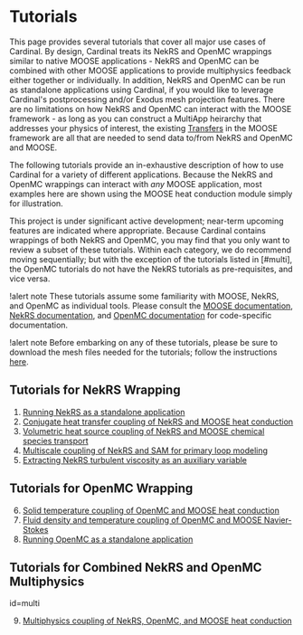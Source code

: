 # Tutorials

This page provides several tutorials that cover all major use cases of Cardinal.
By design, Cardinal treats its NekRS and OpenMC wrappings similar to native
MOOSE applications - NekRS and OpenMC can be combined with other MOOSE applications
to provide multiphysics feedback either together or individually. In addition,
NekRS and OpenMC can be run as standalone applications using Cardinal, if you would
like to leverage Cardinal's postprocessing and/or Exodus mesh projection features.
There are no limitations on
how NekRS and OpenMC can interact with the MOOSE framework - as long as you can
construct a MultiApp heirarchy that addresses your physics of interest, the existing
[Transfers](https://mooseframework.inl.gov/syntax/Transfers/index.html) in the MOOSE
framework are all that are needed to send data to/from NekRS and OpenMC and MOOSE.

The following tutorials provide an in-exhaustive description of how to use Cardinal
for a variety of different applications. Because the NekRS and OpenMC wrappings can
interact with *any* MOOSE application, most examples here are shown using the MOOSE
heat conduction module simply for illustration.

This project is under significant active
development; near-term upcoming features are indicated where appropriate. Because Cardinal
contains wrappings of both NekRS and OpenMC, you may find that you only want to review
a subset of these tutorials. Within each category, we do recommend moving sequentially;
but with the exception of the tutorials listed in [#multi], the OpenMC tutorials
do not have the NekRS tutorials as pre-requisites, and vice versa.

!alert note
These tutorials assume some familiarity with MOOSE, NekRS, and OpenMC as individual
tools. Please consult the [MOOSE documentation](https://mooseframework.inl.gov/),
[NekRS documentation](https://nekrsdoc.readthedocs.io/en/latest/index.html), and
[OpenMC documentation](https://docs.openmc.org/en/stable/) for code-specific
documentation.

!alert note
Before embarking on any of these tutorials, please be sure to download the mesh files
needed for the tutorials; follow the instructions [here](mesh_download.md).

## Tutorials for NekRS Wrapping

1. [Running NekRS as a standalone application](tutorials/nekrs_standalone.md)
2. [Conjugate heat transfer coupling of NekRS and MOOSE heat conduction](tutorials/cht.md)
3. [Volumetric heat source coupling of NekRS and MOOSE chemical species transport](tutorials/volumetric.md)
4. [Multiscale coupling of NekRS and SAM for primary loop modeling](tutorials/sam_coupling.md)
5. [Extracting NekRS turbulent viscosity as an auxiliary variable](tutorials/nekrs_outputs.md)

## Tutorials for OpenMC Wrapping

6. [Solid temperature coupling of OpenMC and MOOSE heat conduction](tutorials/openmc_solid.md)
7. [Fluid density and temperature coupling of OpenMC and MOOSE Navier-Stokes](tutorials/openmc_fluid.md)
8. [Running OpenMC as a standalone application](tutorials/openmc_standalone.md)

## Tutorials for Combined NekRS and OpenMC Multiphysics
  id=multi

9. [Multiphysics coupling of NekRS, OpenMC, and MOOSE heat conduction](tutorials/coupled.md)
